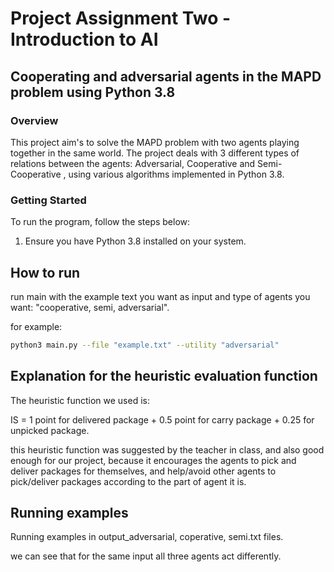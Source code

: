 # Project Assignment Two - Introduction to AI

## Cooperating and adversarial agents in the MAPD problem using Python 3.8

### Overview

This project aim's to solve the MAPD problem with two agents playing together in the same world. The project deals with 3 different types of relations between the agents: Adversarial, Cooperative and Semi-Cooperative ,  using various algorithms implemented in Python 3.8. 

### Getting Started

To run the program, follow the steps below:

1. Ensure you have Python 3.8 installed on your system.


## How to run

run main with the example text you want as input and type of agents you want: "cooperative, semi, adversarial".

for example:

```bash
python3 main.py --file "example.txt" --utility "adversarial"
```

## Explanation for the heuristic evaluation function
The heuristic function we used is:

IS = 1 point for delivered package + 0.5 point for carry package + 0.25 for unpicked package.

this heuristic function was suggested by the teacher in class, and also good enough for our project, because it encourages the agents to pick and deliver packages for themselves, and help/avoid other agents to pick/deliver packages according to the part of agent it is. 
## Running examples
Running examples in output_adversarial, coperative, semi.txt files.

we can see that for the same input all three agents act differently.
